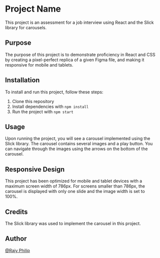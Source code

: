 # Project Name

This project is an assessment for a job interview using React and the Slick library for carousels.

## Purpose

The purpose of this project is to demonstrate proficiency in React and CSS by creating a pixel-perfect replica of a given Figma file, and making it responsive for mobile and tablets.

## Installation

To install and run this project, follow these steps:

1. Clone this repository
2. Install dependencies with `npm install`
3. Run the project with `npm start`

## Usage

Upon running the project, you will see a carousel implemented using the Slick library. The carousel contains several images and a play button. You can navigate through the images using the arrows on the bottom of the carousel.

## Responsive Design

This project has been optimized for mobile and tablet devices with a maximum screen width of 786px. For screens smaller than 786px, the carousel is displayed with only one slide and the image width is set to 100%.

## Credits

The Slick library was used to implement the carousel in this project.



## Author

[@Rajy Philip](https://github.com/RajyPhilip)




